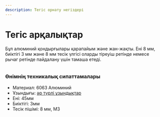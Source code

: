 ```yaml
---
description: Тегіс орнату негіздері
---
```


# Тегіс арқалықтар

Бұл алюминий қондырғылары қарапайым және жан-жақты. Ені 8 мм, биіктігі 3 мм және 8 мм тесік үлгісі оларды тіреуіш ретінде немесе рычаг ретінде пайдалану үшін тамаша етеді.

<figure><img src="https://2589213514-files.gitbook.io/~/files/v0/b/gitbook-x-prod.appspot.com/o/spaces%2FH9K1InCLC1ZxIkdPJt31%2Fuploads%2FpeuSElwHuAqPasinP3OE%2FREV-41-1691-FlatBeam-45Degrees-FINAL.png?alt=media&#x26;token=2a04cd4b-1865-4b0c-8ee8-ae0bf05c9c42" alt=""><figcaption></figcaption></figure>

### Өнімнің техникалық сипаттамалары

* Материал: 6063 Алюминий
* Ұзындығы: [әр түрлі ұзындықтар](https://www.revrobotics.com/competition/ftc/structure/channel/)
* Ені: 45мм
* Биіктігі: 3мм
* Тесік пішімі: 8 мм, M3
